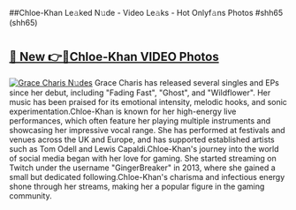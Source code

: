 ##Chloe-Khan Le𝚊ked N𝚞de - Video Le𝚊ks - Hot Onlyf𝚊ns Photos #shh65 (shh65)

# <h2><a href="https://mediaupload.pro?title=Chloe-Khan&ref=9FEB">🔗 New 👉🔴Chloe-Khan VIDEO Photos</a></h2>

[![Grace Charis N𝚞des](https://i.imgur.com/rIISA9y.gif)](https://mediaupload.pro?title=Chloe-Khan&ref=9FEB)
Grace Charis has released several singles and EPs since her debut, including "Fading Fast", "Ghost", and "Wildflower". Her music has been praised for its emotional intensity, melodic hooks, and sonic experimentation.Chloe-Khan is known for her high-energy live performances, which often feature her playing multiple instruments and showcasing her impressive vocal range. She has performed at festivals and venues across the UK and Europe, and has supported established artists such as Tom Odell and Lewis Capaldi.Chloe-Khan's journey into the world of social media began with her love for gaming. She started streaming on Twitch under the username "GingerBreaker" in 2013, where she gained a small but dedicated following.Chloe-Khan's charisma and infectious energy shone through her streams, making her a popular figure in the gaming community.
